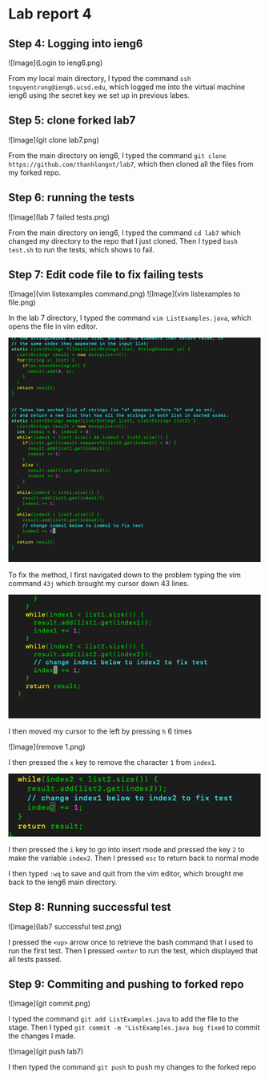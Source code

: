 # Lab report 4

## Step 4: Logging into ieng6

![Image](Login to ieng6.png)

From my local main directory, I typed the command `ssh tnguyentrong@ieng6.ucsd.edu`, which logged me into the virtual machine ieng6 using the secret key we set up in previous labes.

## Step 5: clone forked lab7

![Image](git clone lab7.png)

From the main directory on ieng6, I typed the command `git clone https://github.com/thanhlongnt/lab7`, which then cloned all the files from my forked repo. 

## Step 6: running the tests

![Image](lab 7 failed tests.png)

From the main directory on ieng6, I typed the command `cd lab7` which changed my directory to the repo that I just cloned. Then I typed `bash test.sh` to run the tests, which shows to fail.

## Step 7: Edit code file to fix failing tests

![Image](vim listexamples command.png)
![Image](vim listexamples to file.png)

In the lab 7 directory, I typed the command `vim ListExamples.java`, which opens the file in vim editor. 

![Image](43j.png)

To fix the method, I first navigated down to the problem typing the vim command `43j` which brought my cursor down 43 lines.

![Image](6h.png)

I then moved my cursor to the left by pressing `h` 6 times

![Image](remove 1.png)

I then pressed the `x` key to remove the character `1` from `index1`.

![Image](index2.png)

I then pressed the `i` key to go into insert mode and pressed the key `2` to make the variable `index2`. Then I pressed `esc` to return back to normal mode

I then typed `:wq` to save and quit from the vim editor, which brought me back to the ieng6 main directory.

## Step 8: Running successful test

![Image](lab7 successful test.png)

I pressed the `<up>` arrow once to retrieve the bash command that I used to run the first test. Then I pressed `<enter` to run the test, which displayed that all tests passed.

## Step 9: Commiting and pushing to forked repo

![Image](git commit.png)

I typed the command `git add ListExamples.java` to add the file to the stage. Then I typed `git commit -m "ListExamples.java bug fixed` to commit the changes I made. 

![Image](git push lab7)

I then typed the command `git push` to push my changes to the forked repo
